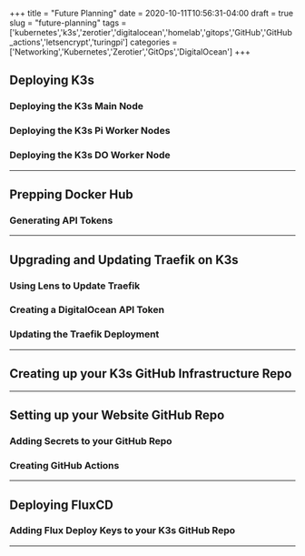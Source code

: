 +++
title = "Future Planning"
date = 2020-10-11T10:56:31-04:00
draft = true
slug = "future-planning"
tags = ['kubernetes','k3s','zerotier','digitalocean','homelab','gitops','GitHub','GitHub_actions','letsencrypt','turingpi']
categories = ['Networking','Kubernetes','Zerotier','GitOps','DigitalOcean']
+++

## Deploying K3s

### Deploying the K3s Main Node

### Deploying the K3s Pi Worker Nodes

### Deploying the K3s DO Worker Node

-----

## Prepping Docker Hub

### Generating API Tokens

-----

## Upgrading and Updating Traefik on K3s

### Using Lens to Update Traefik

### Creating a DigitalOcean API Token

### Updating the Traefik Deployment

-----

## Creating up your K3s GitHub Infrastructure Repo

-----

## Setting up your Website GitHub Repo

### Adding Secrets to your GitHub Repo

### Creating GitHub Actions

-----

## Deploying FluxCD

### Adding Flux Deploy Keys to your K3s GitHub Repo

-----

